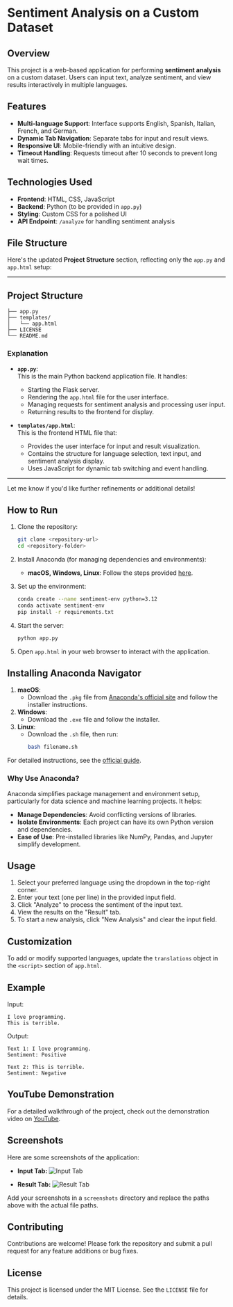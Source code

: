 # Sentiment Analysis on a Custom Dataset

## Overview

This project is a web-based application for performing **sentiment analysis** on a custom dataset. Users can input text, analyze sentiment, and view results interactively in multiple languages.

## Features

- **Multi-language Support**: Interface supports English, Spanish, Italian, French, and German.
- **Dynamic Tab Navigation**: Separate tabs for input and result views.
- **Responsive UI**: Mobile-friendly with an intuitive design.
- **Timeout Handling**: Requests timeout after 10 seconds to prevent long wait times.

## Technologies Used

- **Frontend**: HTML, CSS, JavaScript
- **Backend**: Python (to be provided in `app.py`)
- **Styling**: Custom CSS for a polished UI
- **API Endpoint**: `/analyze` for handling sentiment analysis

## File Structure

Here's the updated **Project Structure** section, reflecting only the `app.py` and `app.html` setup:

---

## Project Structure
```
├── app.py            
├── templates/
│   └── app.html        
├── LICENSE            
└── README.md          
```

### **Explanation**
- **`app.py`**:  
  This is the main Python backend application file. It handles:
  - Starting the Flask server.
  - Rendering the `app.html` file for the user interface.
  - Managing requests for sentiment analysis and processing user input.
  - Returning results to the frontend for display.

- **`templates/app.html`**:  
  This is the frontend HTML file that:
  - Provides the user interface for input and result visualization.
  - Contains the structure for language selection, text input, and sentiment analysis display.
  - Uses JavaScript for dynamic tab switching and event handling.

---

Let me know if you'd like further refinements or additional details!

## How to Run

1. Clone the repository:

   ```bash
   git clone <repository-url>
   cd <repository-folder>
   ```

2. Install Anaconda (for managing dependencies and environments):

   - **macOS, Windows, Linux**:
     Follow the steps provided [here](#installing-anaconda-navigator).

3. Set up the environment:
   ```bash
   conda create --name sentiment-env python=3.12
   conda activate sentiment-env
   pip install -r requirements.txt
   ```

4. Start the server:
   ```bash
   python app.py
   ```

5. Open `app.html` in your web browser to interact with the application.

## Installing Anaconda Navigator

1. **macOS**: 
   - Download the `.pkg` file from [Anaconda's official site](https://www.anaconda.com/products/distribution) and follow the installer instructions.
2. **Windows**: 
   - Download the `.exe` file and follow the installer.
3. **Linux**: 
   - Download the `.sh` file, then run:
     ```bash
     bash filename.sh
     ```

For detailed instructions, see the [official guide](https://www.anaconda.com/products/distribution).

### Why Use Anaconda?

Anaconda simplifies package management and environment setup, particularly for data science and machine learning projects. It helps:

- **Manage Dependencies**: Avoid conflicting versions of libraries.
- **Isolate Environments**: Each project can have its own Python version and dependencies.
- **Ease of Use**: Pre-installed libraries like NumPy, Pandas, and Jupyter simplify development.

## Usage

1. Select your preferred language using the dropdown in the top-right corner.
2. Enter your text (one per line) in the provided input field.
3. Click "Analyze" to process the sentiment of the input text.
4. View the results on the "Result" tab.
5. To start a new analysis, click "New Analysis" and clear the input field.

## Customization

To add or modify supported languages, update the `translations` object in the `<script>` section of `app.html`.

## Example

Input:
```
I love programming.
This is terrible.
```

Output:
```
Text 1: I love programming.
Sentiment: Positive

Text 2: This is terrible.
Sentiment: Negative
```

## YouTube Demonstration

For a detailed walkthrough of the project, check out the demonstration video on [YouTube](#).

## Screenshots

Here are some screenshots of the application:

- **Input Tab:**
  ![Input Tab](screenshots/input-tab.png)

- **Result Tab:**
  ![Result Tab](screenshots/result-tab.png)

Add your screenshots in a `screenshots` directory and replace the paths above with the actual file paths.

## Contributing

Contributions are welcome! Please fork the repository and submit a pull request for any feature additions or bug fixes.

## License

This project is licensed under the MIT License. See the `LICENSE` file for details.
